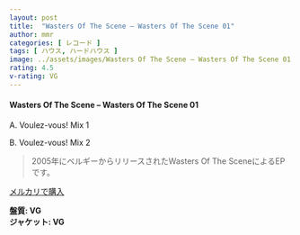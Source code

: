 ```yaml
---
layout: post
title:  "Wasters Of The Scene – Wasters Of The Scene 01"
author: mmr
categories: [ レコード ]
tags: [ ハウス, ハードハウス ]
image: ../assets/images/Wasters Of The Scene – Wasters Of The Scene 01.jpg
rating: 4.5
v-rating: VG
---
```


#### Wasters Of The Scene – Wasters Of The Scene 01

A. Voulez-vous! Mix 1

B. Voulez-vous! Mix 2

> 2005年にベルギーからリリースされたWasters Of The SceneによるEPです。



[メルカリで購入](https://jp.mercari.com/item/m51804569308)

<div class="mt-4 mb-4 d-flex align-items-center">
<strong class="mr-1">盤質: VG</strong>
</div>
<div class="mt-4 mb-4 d-flex align-items-center">
<strong class="mr-1">ジャケット: VG</strong>
</div>
